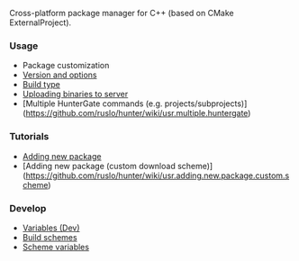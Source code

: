 Cross-platform package manager for C++ (based on CMake ExternalProject).

### Usage
* Package customization
 * [Version and options](https://github.com/ruslo/hunter/wiki/example.custom.config.id)
 * [Build type](https://github.com/ruslo/hunter/wiki/example.hunter_configuration_types)
* [Uploading binaries to server](https://docs.hunter.sh/en/latest/faq/why-binaries-from-server-not-used.html#uploading-to-server)
* [Multiple HunterGate commands (e.g. projects/subprojects)]
(https://github.com/ruslo/hunter/wiki/usr.multiple.huntergate)

### Tutorials
* [Adding new package](https://docs.hunter.sh/en/latest/creating-new/cmake.html)
* [Adding new package (custom download scheme)]
(https://github.com/ruslo/hunter/wiki/usr.adding.new.package.custom.scheme)

### Develop
* [Variables (Dev)](https://github.com/ruslo/hunter/wiki/dev.variables)
* [Build schemes](https://github.com/ruslo/hunter/wiki/dev.build.schemes)
* [Scheme variables](https://github.com/ruslo/hunter/wiki/dev.scheme_variables)
